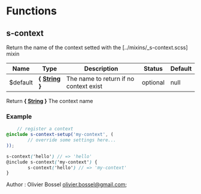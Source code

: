 # Functions


## s-context

Return the name of the context setted with the [../mixins/_s-context.scss] mixin



Name  |  Type  |  Description  |  Status  |  Default
------------  |  ------------  |  ------------  |  ------------  |  ------------
$default  |  **{ [String](http://www.sass-lang.com/documentation/file.SASS_REFERENCE.html#sass-script-strings) }**  |  The name to return if no context exist  |  optional  |  null

Return **{ [String](http://www.sass-lang.com/documentation/file.SASS_REFERENCE.html#sass-script-strings) }** The context name

### Example
```scss
	// register a context
@include s-context-setup('my-context', (
		// override some settings here...
));

s-context('hello') // => 'hello'
@include s-context('my-context') {
		s-context('hello') // => 'my-context'
}
```
Author : Olivier Bossel <olivier.bossel@gmail.com>;